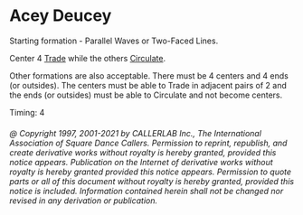 
# Acey Deucey

Starting formation - Parallel Waves or Two-Faced Lines.


Center 4 [Trade](../b2/trade.html) while the others
[Circulate](../b1/circulate.html).


Other formations are also acceptable. There must be 4 centers
and 4 ends (or outsides). The centers must be able to Trade in
adjacent pairs of 2 and the ends (or outsides) must be able to
Circulate and not become centers.

Timing: 4
###### @ Copyright 1997, 2001-2021 by CALLERLAB Inc., The International Association of Square Dance Callers. Permission to reprint, republish, and create derivative works without royalty is hereby granted, provided this notice appears. Publication on the Internet of derivative works without royalty is hereby granted provided this notice appears. Permission to quote parts or all of this document without royalty is hereby granted, provided this notice is included. Information contained herein shall not be changed nor revised in any derivation or publication.
